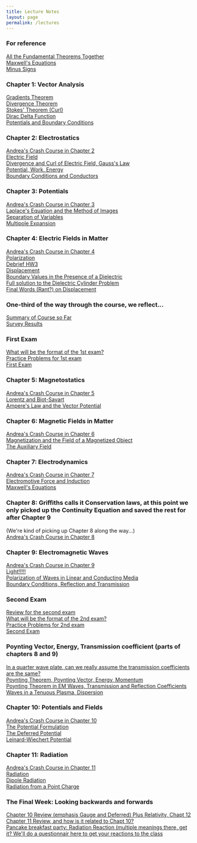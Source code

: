 ```yaml
---
title: Lecture Notes
layout: page
permalink: /lectures
---
```

### For reference ###
[All the Fundamental Theorems Together](/PHY309/lectures/derivatives)<br>
[Maxwell's Equations](/PHY309/lectures/maxwell)<br>
[Minus Signs](/PHY309/lectures/minus_signs)<br>
### Chapter 1: Vector Analysis ### 
[Gradients Theorem](/PHY309/lectures/grad)<br>
[Divergence Theorem](/PHY309/lectures/div)<br>
[Stokes' Theorem (Curl)](/PHY309/lectures/curl)<br>
[Dirac Delta Function](/PHY309/lectures/dirac)<br>
[Potentials and Boundary Conditions](/PHY309/lectures/potentials)<br>
### Chapter 2: Electrostatics ###
[Andrea's Crash Course in Chapter 2](/PHY309/lectures/chapt2)<br>
[Electric Field](/PHY309/lectures/electric)<br>
[Divergence and Curl of Electric Field, Gauss's Law](/PHY309/lectures/divcurlE)<br>
[Potential, Work, Energy](/PHY309/lectures/PotentialWorkEnergy)<br>
[Boundary Conditions and Conductors](/PHY309/lectures/conductors)<br>
### Chapter 3: Potentials ###
[Andrea's Crash Course in Chapter 3](/PHY309/lectures/chapt3)<br>
[Laplace's Equation and the Method of Images](/PHY309/lectures/laplace)<br>
[Separation of Variables](/PHY309/lectures/separation)<br>
[Multipole Expansion ](/PHY309/lectures/multipole)<br>
### Chapter 4: Electric Fields in Matter ###
[Andrea's Crash Course in Chapter 4](/PHY309/lectures/chapt4)<br>
[Polarization](/PHY309/lectures/polarization)<br>
[Debrief HW3](/PHY309/lectures/debrief)<br>
[Displacement](/PHY309/lectures/displacement)<br>
[Boundary Values in the Presence of a Dielectric](/PHY309/lectures/boundaryD)<br>
[Full solution to the Dielectric Cylinder Problem](/PHY309/lectures/SolutionToInClassDielectricCylinderProblem.pdf)<br>
[Final Words (Rant?) on Displacement](/PHY309/lectures/final_words_displacement)<br>
### One-third of the way through the course, we reflect...
[Summary of Course so Far](/PHY309/lectures/CumulativeSummary1)<br>
[Survey Results](/PHY309/lectures/Survey.html)<br>
### First Exam 
[What will be the format of the 1st exam?](/PHY309/lectures/firstexamformat)<br>
[Practice Problems for 1st exam](/PHY309/lectures/practice_problems_1st)<br>
[First Exam](/PHY309/lectures/firstexam)<br>
### Chapter 5: Magnetostatics ###
[Andrea's Crash Course in Chapter 5](/PHY309/lectures/chapt5)<br>
[Lorentz and Biot-Savart](/PHY309/lectures/lorentz) <br>
[Ampere's Law and the Vector Potential](/PHY309/lectures/ampere)<br>
### Chapter 6: Magnetic Fields in Matter	 ###
[Andrea's Crash Course in Chapter 6](/PHY309/lectures/chapt6)<br>
[Magnetization and the Field of a Magnetized Object](/PHY309/lectures/magnetized_matter)<br>
[The Auxiliary Field](/PHY309/lectures/auxiliary)<br>
### Chapter 7: Electrodynamics
[Andrea's Crash Course in Chapter 7](/PHY309/lectures/allChapt7)<br>
[Electromotive Force and Induction](/PHY309/lectures/induction)<br>
[Maxwell's Equations](/PHY309/lectures/maxwellChapt7)<br>
### Chapter 8: Griffiths calls it Conservation laws, at this point we only picked up the Continuity Equation and saved the rest for after Chapter 9
(We're kind of picking up Chapter 8 along the way...)<br>
[Andrea's Crash Course in Chapter 8](/PHY309/lectures/allChapt8)<br>
### Chapter 9: Electromagnetic Waves
[Andrea's Crash Course in Chapter 9](/PHY309/lectures/allChapt9)<br>
[Light!!!!!](/PHY309/lectures/light)<br>
[Polarization of Waves in Linear and Conducting Media](/PHY309/lectures/polarization)<br>
[Boundary Conditions, Reflection and Transmission](/PHY309/lectures/reflection)<br>
### Second Exam 
[Review for the second exam](/PHY309/lectures/secondexamreview)<br>
[What will be the format of the 2nd exam?](/PHY309/lectures/secondexamformat)<br>
[Practice Problems for 2nd exam](/PHY309/lectures/practice_problems_2nd)<br>
[Second Exam](/PHY309/lectures/secondexam)<br>
### Poynting Vector, Energy, Transmission coefficient (parts of chapters 8 and 9)
[In a quarter wave plate, can we really assume the transmission coefficients are the same?](/PHY309/lectures/quarterwaveplate) <br>
[Poynting Theorem, Poynting Vector, Energy, Momentum](/PHY309/lectures/poynting) <br>
[Poynting Theorem in EM Waves, Transmission and Reflection Coefficients](/PHY309/lectures/transmission) <br>
[Waves in a Tenuous Plasma, Dispersion](lectures/plasma) <br>
### Chapter 10: Potentials and Fields
[Andrea's Crash Course in Chapter 10](/PHY309/lectures/Chapt10ReviewPlusTensors)<br>
[The Potential Formulation](/PHY309/lectures/potentialformulation) <br>
[The Deferred Potential](/PHY309/lectures/deferred) <br>
[Leinard-Wiechert Potential](/PHY309/lectures/leinard) <br>
### Chapter 11: Radiation
[Andrea's Crash Course in Chapter 11](/PHY309/lectures/allChapt11)<br>
[Radiation](/PHY309/lectures/radiation) <br>
[Dipole Radiation](/PHY309/lectures/dipole) <br>
[Radiation from a Point Charge](/PHY309/lectures/point) <br>
### The Final Week: Looking backwards and forwards
[Chapter 10 Review (emphasis Gauge and Deferred) Plus Relativity, Chapt 12](/PHY309/lectures/Chapt10ReviewPlusTensors)<br>
[Chapter 11 Review, and how is it related to Chapt 10?](/PHY309/lectures/allChapt11) <br>
[Pancake breakfast party: Radiation Reaction (multiple meanings there, get it?  We'll do a questionnair here to get your reactions to the class](/PHY309/lectures/reaction)
